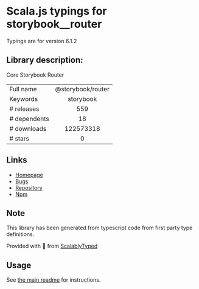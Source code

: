 
# Scala.js typings for storybook__router

Typings are for version 6.1.2

## Library description:
Core Storybook Router

|                    |                 |
| ------------------ | :-------------: |
| Full name          | @storybook/router |
| Keywords           | storybook |
| # releases         | 559 |
| # dependents       | 18 |
| # downloads        | 122573318 |
| # stars            | 0 |

## Links
- [Homepage](https://github.com/storybookjs/storybook/tree/master/lib/router)
- [Bugs](https://github.com/storybookjs/storybook/issues)
- [Repository](https://github.com/storybookjs/storybook)
- [Npm](https://www.npmjs.com/package/%40storybook%2Frouter)
    


## Note
This library has been generated from typescript code from first party type definitions.

Provided with :purple_heart: from [ScalablyTyped](https://github.com/oyvindberg/ScalablyTyped)

## Usage
See [the main readme](../../readme.md) for instructions.


